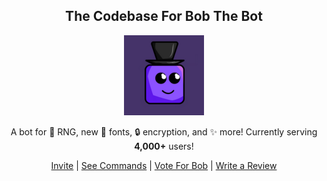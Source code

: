 <div align="center">
    <h2>The Codebase For Bob The Bot</h2>
    <img src="BobLogo.png">

<p>A bot for 🎲 RNG, new 📜 fonts, 🔒 encryption, and ✨ more! Currently serving <b>4,000+</b> users!</p>

<a href="https://discord.com/oauth2/authorize?client_id=705680059809398804&permissions=1110719392886&scope=bot%20applications.commands">Invite</a>
<span>|
<a href="https://github.com/Quantam-Studios/BobTheBot#all-commands">See Commands</a>
<span>|
<a href="https://top.gg/bot/705680059809398804/vote">Vote For Bob</a>
<span>|
<a href="https://top.gg/bot/705680059809398804">Write a Review</a>
</div>



